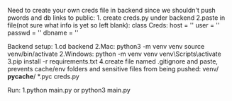 Need to create your own creds file in backend since we shouldn't push pwords and db links to public:
    1. create creds.py under backend
    2.paste in file(not sure what info is yet so left blank):
class Creds:
    host = ''
    user = ''
    passwd = ''
    dbname = ''

Backend setup:
    1.cd backend
    2.Mac:
        python3 -m venv venv
        source venv/bin/activate
    2.Windows:
        python -m venv venv
        venv\Scripts\activate
    3.pip install -r requirements.txt
    4.create file named .gitignore and paste, prevents cache/env folders and sensitive files from being pushed:
        venv/
        __pycache__/
        *.pyc
        creds.py

Run:
    1.python main.py or python3 main.py


